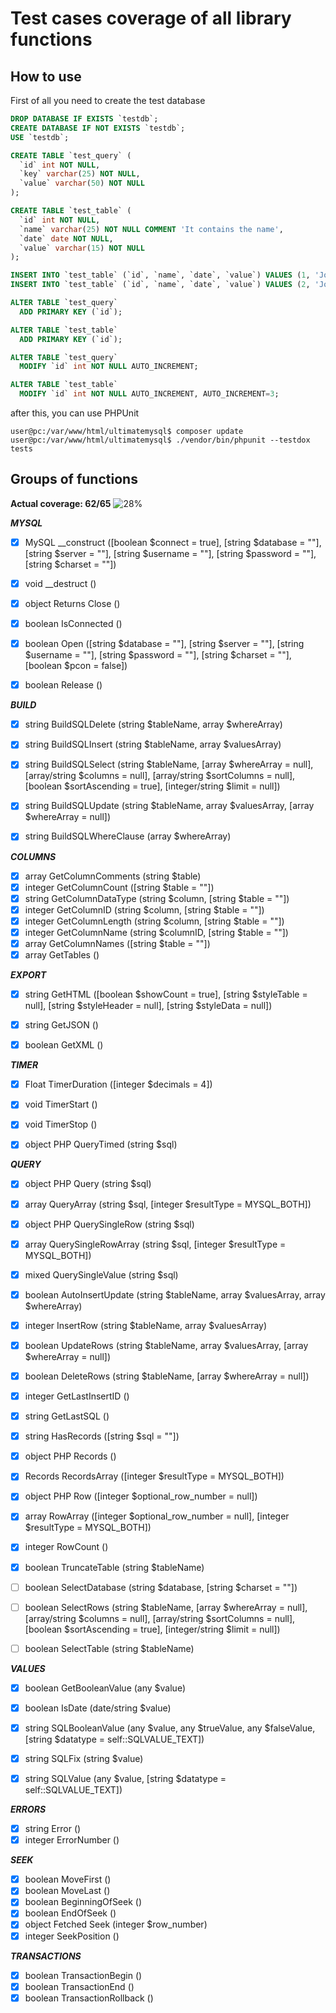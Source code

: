 # Test cases coverage of all library functions

## How to use
First of all you need to create the test database
```sql
DROP DATABASE IF EXISTS `testdb`;
CREATE DATABASE IF NOT EXISTS `testdb`;
USE `testdb`;

CREATE TABLE `test_query` (
  `id` int NOT NULL,
  `key` varchar(25) NOT NULL,
  `value` varchar(50) NOT NULL
);

CREATE TABLE `test_table` (
  `id` int NOT NULL,
  `name` varchar(25) NOT NULL COMMENT 'It contains the name',
  `date` date NOT NULL,
  `value` varchar(15) NOT NULL
);

INSERT INTO `test_table` (`id`, `name`, `date`, `value`) VALUES (1, 'John', '2022-01-01', 'Red');
INSERT INTO `test_table` (`id`, `name`, `date`, `value`) VALUES (2, 'John2', '2022-06-01', 'Yellow');

ALTER TABLE `test_query`
  ADD PRIMARY KEY (`id`);

ALTER TABLE `test_table`
  ADD PRIMARY KEY (`id`);

ALTER TABLE `test_query`
  MODIFY `id` int NOT NULL AUTO_INCREMENT;

ALTER TABLE `test_table`
  MODIFY `id` int NOT NULL AUTO_INCREMENT, AUTO_INCREMENT=3;
```

after this, you can use PHPUnit

```console
user@pc:/var/www/html/ultimatemysql$ composer update
user@pc:/var/www/html/ultimatemysql$ ./vendor/bin/phpunit --testdox tests
```

## Groups of functions
**Actual coverage: 62/65** ![28%](https://progress-bar.dev/95)
  
***MYSQL***
- [x] MySQL __construct ([boolean $connect = true], [string $database = ""], [string $server = ""], [string $username = ""], [string $password = ""], [string $charset = ""])
- [x] void __destruct ()
- [x] object Returns Close ()
- [x] boolean IsConnected ()
- [x] boolean Open ([string $database = ""], [string $server = ""], [string $username = ""], [string $password = ""], [string $charset = ""], [boolean $pcon = false])
- [x] boolean Release ()


***BUILD***
- [x] string BuildSQLDelete (string $tableName, array $whereArray)
- [x] string BuildSQLInsert (string $tableName, array $valuesArray)
- [x] string BuildSQLSelect (string $tableName, [array $whereArray = null], [array/string $columns = null], [array/string $sortColumns = null], [boolean $sortAscending = true], [integer/string $limit = null])
- [x] string BuildSQLUpdate (string $tableName, array $valuesArray, [array $whereArray = null])
- [x] string BuildSQLWhereClause (array $whereArray)


***COLUMNS***
- [x] array GetColumnComments (string $table)
- [x] integer GetColumnCount ([string $table = ""])
- [x] string GetColumnDataType (string $column, [string $table = ""])
- [x] integer GetColumnID (string $column, [string $table = ""])
- [x] integer GetColumnLength (string $column, [string $table = ""])
- [x] integer GetColumnName (string $columnID, [string $table = ""])
- [x] array GetColumnNames ([string $table = ""])
- [x] array GetTables ()

***EXPORT***
- [x] string GetHTML ([boolean $showCount = true], [string $styleTable = null], [string $styleHeader = null], [string $styleData = null])
- [x] string GetJSON ()
- [x] boolean GetXML ()


***TIMER***
- [x] Float TimerDuration ([integer $decimals = 4])
- [x] void TimerStart ()
- [x] void TimerStop ()
- [x] object PHP QueryTimed (string $sql)


***QUERY***
- [x] object PHP Query (string $sql)
- [x] array QueryArray (string $sql, [integer $resultType = MYSQL_BOTH])
- [x] object PHP QuerySingleRow (string $sql)
- [x] array QuerySingleRowArray (string $sql, [integer $resultType = MYSQL_BOTH])
- [x] mixed QuerySingleValue (string $sql)
- [x] boolean AutoInsertUpdate (string $tableName, array $valuesArray, array $whereArray)
- [x] integer InsertRow (string $tableName, array $valuesArray)
- [x] boolean UpdateRows (string $tableName, array $valuesArray, [array $whereArray = null]) 
- [x] boolean DeleteRows (string $tableName, [array $whereArray = null])
- [x] integer GetLastInsertID ()
- [x] string GetLastSQL ()
- [x] string HasRecords ([string $sql = ""])
- [x] object PHP Records ()
- [x] Records RecordsArray ([integer $resultType = MYSQL_BOTH])
- [x] object PHP Row ([integer $optional_row_number = null])
- [x] array RowArray ([integer $optional_row_number = null], [integer $resultType = MYSQL_BOTH])
- [x] integer RowCount ()
- [x] boolean TruncateTable (string $tableName)
- [ ] boolean SelectDatabase (string $database, [string $charset = ""])
- [ ] boolean SelectRows (string $tableName, [array $whereArray = null], [array/string $columns = null], [array/string $sortColumns = null], [boolean $sortAscending = true], [integer/string $limit = null])
- [ ] boolean SelectTable (string $tableName)


***VALUES***
- [x] boolean GetBooleanValue (any $value)
- [x] boolean IsDate (date/string $value)
- [x] string SQLBooleanValue (any $value, any $trueValue, any $falseValue, [string $datatype = self::SQLVALUE_TEXT])
- [x] string SQLFix (string $value)
- [x] string SQLValue (any $value, [string $datatype = self::SQLVALUE_TEXT])


***ERRORS***
- [x] string Error ()
- [x] integer ErrorNumber ()

***SEEK***
- [x] boolean MoveFirst ()
- [x] boolean MoveLast ()
- [x] boolean BeginningOfSeek ()
- [x] boolean EndOfSeek ()
- [x] object Fetched Seek (integer $row_number)
- [x] integer SeekPosition ()

***TRANSACTIONS***
- [x] boolean TransactionBegin ()
- [x] boolean TransactionEnd ()
- [x] boolean TransactionRollback ()

